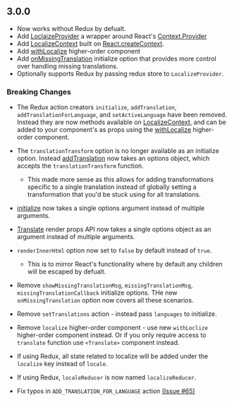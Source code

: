 ## 3.0.0 

* Now works without Redux by defualt.
* Add [LoclaizeProvider](https://ryandrewjohnson.github.io/react-localize-docs/#localizeprovider) a wrapper around React's [Context.Provider](https://reactjs.org/docs/context.html#provider)
* Add [LocalizeContext](https://reactjs.org/docs/context.html#reactcreatecontext) built on [React.createContext](https://reactjs.org/docs/context.html#reactcreatecontext).
* Add [withLocalize](https://ryandrewjohnson.github.io/react-localize-docs/#withlocalize) higher-order component 
* Add [onMissingTranslation](https://ryandrewjohnson.github.io/react-localize-docs/#initialize) initialize option that provides more control over handling missing translations.
* Optionally supports Redux by passing redux store to `LocalizeProvider`.

### Breaking Changes

* The Redux action creators `initialize`, `addTranslation`, `addTranslationForLanguage`, and `setActiveLanguage` have been removed. Instead they are now methods available on [LocalizeContext](https://ryandrewjohnson.github.io/react-localize-docs/#localizecontext), and can be added to your component's as props using the [withLocalize](https://ryandrewjohnson.github.io/react-localize-docs/#withlocalize) higher-order component.

* The `translationTransform` option is no longer available as an initialize option. Instead [addTranslation](https://ryandrewjohnson.github.io/react-localize-docs/#addtranslation) now takes an options object, which accepts the `translationTransform` function.
  * This made more sense as this allows for adding transformations specific to a single translation instead of globally setting a transformation that you'd be stuck using for all translations.

* [initialize](https://ryandrewjohnson.github.io/react-localize-docs/#initialize) now takes a single options argument instead of multiple arguments.

* [Translate](https://ryandrewjohnson.github.io/react-localize-docs/#render-props-api) render props API now takes a single options object as an argument instead of multiple arguments.

* `renderInnerHtml` option now set to `false` by default instead of `true`.
  * This is to mirror React's functionality where by default any children will be escaped by defualt.

* Remove `showMissingTranslationMsg`, `missingTranslationMsg`, `missingTranslationCallback` initialize options. THe new `onMissingTranslation` option now covers all these scenarios.

* Remove `setTranslations` action - instead pass `languages` to initialize.

* Remove `localize` higher-order component - use new `withLoclize` higher-order component instead. Or if you only require access to `translate` function use `<Translate>` component instead.

* If using Redux, all state related to localize will be added under the `localize` key instead of `locale`.

* If using Redux, `localeReducer` is now named `localizeReducer`.

* Fix typos in `ADD_TRANSLATION_FOR_LANGUAGE` action [(Issue #65)](https://github.com/ryandrewjohnson/react-localize-redux/issues/65)


